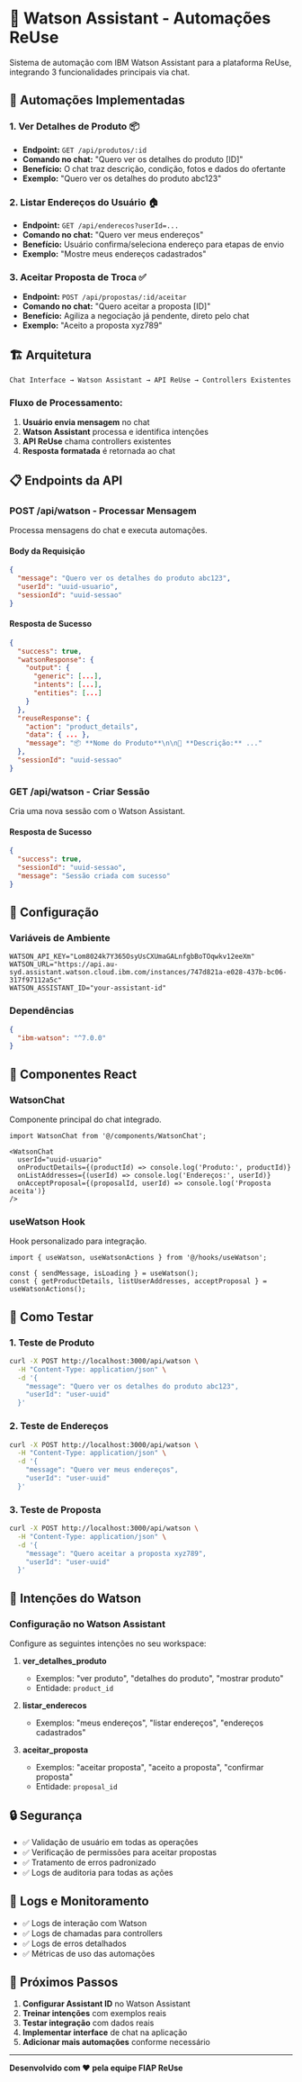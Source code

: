 # 🤖 Watson Assistant - Automações ReUse

Sistema de automação com IBM Watson Assistant para a plataforma ReUse, integrando 3 funcionalidades principais via chat.

## 🎯 **Automações Implementadas**

### 1. **Ver Detalhes de Produto** 📦
- **Endpoint:** `GET /api/produtos/:id`
- **Comando no chat:** "Quero ver os detalhes do produto [ID]"
- **Benefício:** O chat traz descrição, condição, fotos e dados do ofertante
- **Exemplo:** "Quero ver os detalhes do produto abc123"

### 2. **Listar Endereços do Usuário** 🏠
- **Endpoint:** `GET /api/enderecos?userId=...`
- **Comando no chat:** "Quero ver meus endereços"
- **Benefício:** Usuário confirma/seleciona endereço para etapas de envio
- **Exemplo:** "Mostre meus endereços cadastrados"

### 3. **Aceitar Proposta de Troca** ✅
- **Endpoint:** `POST /api/propostas/:id/aceitar`
- **Comando no chat:** "Quero aceitar a proposta [ID]"
- **Benefício:** Agiliza a negociação já pendente, direto pelo chat
- **Exemplo:** "Aceito a proposta xyz789"

## 🏗️ **Arquitetura**

```
Chat Interface → Watson Assistant → API ReUse → Controllers Existentes
```

### **Fluxo de Processamento:**
1. **Usuário envia mensagem** no chat
2. **Watson Assistant** processa e identifica intenções
3. **API ReUse** chama controllers existentes
4. **Resposta formatada** é retornada ao chat

## 📋 **Endpoints da API**

### **POST /api/watson** - Processar Mensagem
Processa mensagens do chat e executa automações.

#### **Body da Requisição**
```json
{
  "message": "Quero ver os detalhes do produto abc123",
  "userId": "uuid-usuario",
  "sessionId": "uuid-sessao"
}
```

#### **Resposta de Sucesso**
```json
{
  "success": true,
  "watsonResponse": {
    "output": {
      "generic": [...],
      "intents": [...],
      "entities": [...]
    }
  },
  "reuseResponse": {
    "action": "product_details",
    "data": { ... },
    "message": "📦 **Nome do Produto**\n\n📝 **Descrição:** ..."
  },
  "sessionId": "uuid-sessao"
}
```

### **GET /api/watson** - Criar Sessão
Cria uma nova sessão com o Watson Assistant.

#### **Resposta de Sucesso**
```json
{
  "success": true,
  "sessionId": "uuid-sessao",
  "message": "Sessão criada com sucesso"
}
```

## 🔧 **Configuração**

### **Variáveis de Ambiente**
```env
WATSON_API_KEY="Lom8024k7Y365OsyUsCXUmaGALnfgbBoTOqwkv12eeXm"
WATSON_URL="https://api.au-syd.assistant.watson.cloud.ibm.com/instances/747d821a-e028-437b-bc06-317f97112a5c"
WATSON_ASSISTANT_ID="your-assistant-id"
```

### **Dependências**
```json
{
  "ibm-watson": "^7.0.0"
}
```

## 🎨 **Componentes React**

### **WatsonChat**
Componente principal do chat integrado.

```tsx
import WatsonChat from '@/components/WatsonChat';

<WatsonChat 
  userId="uuid-usuario"
  onProductDetails={(productId) => console.log('Produto:', productId)}
  onListAddresses={(userId) => console.log('Endereços:', userId)}
  onAcceptProposal={(proposalId, userId) => console.log('Proposta aceita')}
/>
```

### **useWatson Hook**
Hook personalizado para integração.

```tsx
import { useWatson, useWatsonActions } from '@/hooks/useWatson';

const { sendMessage, isLoading } = useWatson();
const { getProductDetails, listUserAddresses, acceptProposal } = useWatsonActions();
```

## 🧪 **Como Testar**

### **1. Teste de Produto**
```bash
curl -X POST http://localhost:3000/api/watson \
  -H "Content-Type: application/json" \
  -d '{
    "message": "Quero ver os detalhes do produto abc123",
    "userId": "user-uuid"
  }'
```

### **2. Teste de Endereços**
```bash
curl -X POST http://localhost:3000/api/watson \
  -H "Content-Type: application/json" \
  -d '{
    "message": "Quero ver meus endereços",
    "userId": "user-uuid"
  }'
```

### **3. Teste de Proposta**
```bash
curl -X POST http://localhost:3000/api/watson \
  -H "Content-Type: application/json" \
  -d '{
    "message": "Quero aceitar a proposta xyz789",
    "userId": "user-uuid"
  }'
```

## 🎯 **Intenções do Watson**

### **Configuração no Watson Assistant**
Configure as seguintes intenções no seu workspace:

1. **ver_detalhes_produto**
   - Exemplos: "ver produto", "detalhes do produto", "mostrar produto"
   - Entidade: `product_id`

2. **listar_enderecos**
   - Exemplos: "meus endereços", "listar endereços", "endereços cadastrados"

3. **aceitar_proposta**
   - Exemplos: "aceitar proposta", "aceito a proposta", "confirmar proposta"
   - Entidade: `proposal_id`

## 🔒 **Segurança**

- ✅ Validação de usuário em todas as operações
- ✅ Verificação de permissões para aceitar propostas
- ✅ Tratamento de erros padronizado
- ✅ Logs de auditoria para todas as ações

## 📝 **Logs e Monitoramento**

- ✅ Logs de interação com Watson
- ✅ Logs de chamadas para controllers
- ✅ Logs de erros detalhados
- ✅ Métricas de uso das automações

## 🚀 **Próximos Passos**

1. **Configurar Assistant ID** no Watson Assistant
2. **Treinar intenções** com exemplos reais
3. **Testar integração** com dados reais
4. **Implementar interface** de chat na aplicação
5. **Adicionar mais automações** conforme necessário

---

**Desenvolvido com ❤️ pela equipe FIAP ReUse**
